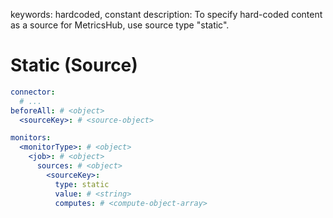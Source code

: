 keywords: hardcoded, constant
description: To specify hard-coded content as a source for MetricsHub, use source type "static".

# Static (Source)

```yaml
connector:
  # ...
beforeAll: # <object>
  <sourceKey>: # <source-object>

monitors:
  <monitorType>: # <object>
    <job>: # <object>
      sources: # <object>
        <sourceKey>:
          type: static
          value: # <string>
          computes: # <compute-object-array>
```

